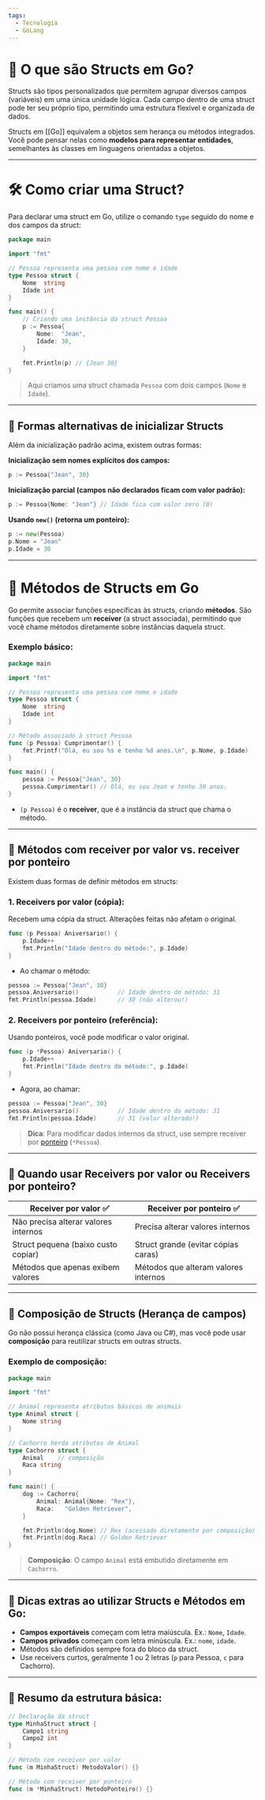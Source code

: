 ```yaml
---
tags:
  - Tecnologia
  - GoLang
---
```

# 📘 O que são Structs em Go?

Structs são tipos personalizados que permitem agrupar diversos campos (variáveis) em uma única unidade lógica. Cada campo dentro de uma struct pode ter seu próprio tipo, permitindo uma estrutura flexível e organizada de dados.

Structs em [[Go]] equivalem a objetos sem herança ou métodos integrados. Você pode pensar nelas como **modelos para representar entidades**, semelhantes às classes em linguagens orientadas a objetos.

---

# 🛠️ Como criar uma Struct?

Para declarar uma struct em Go, utilize o comando `type` seguido do nome e dos campos da struct:

```go
package main

import "fmt"

// Pessoa representa uma pessoa com nome e idade
type Pessoa struct {
    Nome  string
    Idade int
}

func main() {
    // Criando uma instância da struct Pessoa
    p := Pessoa{
        Nome:  "Jean",
        Idade: 30,
    }

    fmt.Println(p) // {Jean 30}
}
```

> Aqui criamos uma struct chamada `Pessoa` com dois campos (`Nome` e `Idade`).

---

## 📌 Formas alternativas de inicializar Structs

Além da inicialização padrão acima, existem outras formas:

**Inicialização sem nomes explícitos dos campos:**

```go
p := Pessoa{"Jean", 30}
```

**Inicialização parcial (campos não declarados ficam com valor padrão):**

```go
p := Pessoa{Nome: "Jean"} // Idade fica com valor zero (0)
```

**Usando `new()` (retorna um ponteiro):**

```go
p := new(Pessoa)
p.Nome = "Jean"
p.Idade = 30
```

---

# 🎯 Métodos de Structs em Go

Go permite associar funções específicas às structs, criando **métodos**. São funções que recebem um **receiver** (a struct associada), permitindo que você chame métodos diretamente sobre instâncias daquela struct.

### Exemplo básico:

```go
package main

import "fmt"

// Pessoa representa uma pessoa com nome e idade
type Pessoa struct {
    Nome  string
    Idade int
}

// Método associado à struct Pessoa
func (p Pessoa) Cumprimentar() {
    fmt.Printf("Olá, eu sou %s e tenho %d anos.\n", p.Nome, p.Idade)
}

func main() {
    pessoa := Pessoa{"Jean", 30}
    pessoa.Cumprimentar() // Olá, eu sou Jean e tenho 30 anos.
}
```

- `(p Pessoa)` é o **receiver**, que é a instância da struct que chama o método.

---

## 📌 Métodos com receiver por valor vs. receiver por ponteiro

Existem duas formas de definir métodos em structs:

### 1. Receivers por valor (cópia):

Recebem uma cópia da struct. Alterações feitas não afetam o original.

```go
func (p Pessoa) Aniversario() {
    p.Idade++
    fmt.Println("Idade dentro do método:", p.Idade)
}
```

- Ao chamar o método:

```go
pessoa := Pessoa{"Jean", 30}
pessoa.Aniversario()           // Idade dentro do método: 31
fmt.Println(pessoa.Idade)      // 30 (não alterou!)
```

### 2. Receivers por ponteiro (referência):

Usando ponteiros, você pode modificar o valor original.

```go
func (p *Pessoa) Aniversario() {
    p.Idade++
    fmt.Println("Idade dentro do método:", p.Idade)
}
```

- Agora, ao chamar:

```go
pessoa := Pessoa{"Jean", 30}
pessoa.Aniversario()           // Idade dentro do método: 31
fmt.Println(pessoa.Idade)      // 31 (valor alterado!)
```

> **Dica**: Para modificar dados internos da struct, use sempre receiver por [ponteiro](Ponteiros.md) (`*Pessoa`).

---

## 📌 Quando usar Receivers por valor ou Receivers por ponteiro?

|Receiver por valor ✅|Receiver por ponteiro ✅|
|---|---|
|Não precisa alterar valores internos|Precisa alterar valores internos|
|Struct pequena (baixo custo copiar)|Struct grande (evitar cópias caras)|
|Métodos que apenas exibem valores|Métodos que alteram valores internos|

---

## 🔗 Composição de Structs (Herança de campos)

Go não possui herança clássica (como Java ou C#), mas você pode usar **composição** para reutilizar structs em outras structs.

### Exemplo de composição:

```go
package main

import "fmt"

// Animal representa atributos básicos de animais
type Animal struct {
    Nome string
}

// Cachorro herda atributos de Animal
type Cachorro struct {
    Animal    // composição
    Raca string
}

func main() {
    dog := Cachorro{
        Animal: Animal{Nome: "Rex"},
        Raca:   "Golden Retriever",
    }

    fmt.Println(dog.Nome) // Rex (acessado diretamente por composição)
    fmt.Println(dog.Raca) // Golden Retriever
}
```

> **Composição**: O campo `Animal` está embutido diretamente em `Cachorro`.

---

## 🚩 Dicas extras ao utilizar Structs e Métodos em Go:

- **Campos exportáveis** começam com letra maiúscula. Ex.: `Nome`, `Idade`.
- **Campos privados** começam com letra minúscula. Ex.: `nome`, `idade`.
- Métodos são definidos sempre fora do bloco da struct.
- Use receivers curtos, geralmente 1 ou 2 letras (`p` para Pessoa, `c` para Cachorro).

---

## 📌 Resumo da estrutura básica:

```go
// Declaração da struct
type MinhaStruct struct {
    Campo1 string
    Campo2 int
}

// Método com receiver por valor
func (m MinhaStruct) MetodoValor() {}

// Método com receiver por ponteiro
func (m *MinhaStruct) MetodoPonteiro() {}
```
